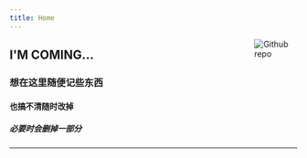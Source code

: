 ```yaml
---
title: Home
---
```


[<img src="https://simpleicons.org/icons/github.svg" style="max-width:15%;min-width:40px;float:right;" alt="Github repo" />](https://github.com/xwydq/)

## I'M COMING...

### 想在这里随便记些东西

#### 也搞不清随时改掉

##### 必要时会删掉一部分

--------
